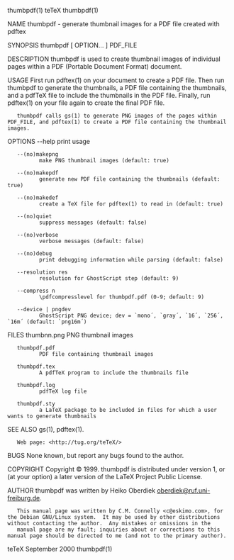 thumbpdf(1)                                                                                         teTeX                                                                                         thumbpdf(1)



NAME
       thumbpdf - generate thumbnail images for a PDF file created with pdftex

SYNOPSIS
       thumbpdf [ OPTION... ]  PDF_FILE

DESCRIPTION
       thumbpdf is used to create thumbnail images of individual pages within a PDF (Portable Document Format) document.

USAGE
       First run pdftex(1) on your document to create a PDF file.  Then run thumbpdf to generate the thumbnails, a PDF file containing the thumbnails, and a pdfTeX file to include the thumbnails in the PDF
       file.  Finally, run pdftex(1) on your file again to create the final PDF file.

       thumbpdf calls gs(1) to generate PNG images of the pages within PDF_FILE, and pdftex(1) to create a PDF file containing the thumbnail images.

OPTIONS
       --help print usage

       --(no)makepng
              make PNG thumbnail images (default: true)

       --(no)makepdf
              generate new PDF file containing the thumbnails (default: true)

       --(no)makedef
              create a TeX file for pdftex(1) to read in (default: true)

       --(no)quiet
              suppress messages (default: false)

       --(no)verbose
              verbose messages (default: false)

       --(no)debug
              print debugging information while parsing (default: false)

       --resolution res
              resolution for GhostScript step (default: 9)

       --compress n
              \pdfcompresslevel for thumbpdf.pdf (0-9; default: 9)

       --device | pngdev
              GhostScript PNG device; dev = `mono´, `gray´, `16´, `256´, `16m´ (default: `png16m´)

FILES
       thumbnn.png
              PNG thumbnail images

       thumbpdf.pdf
              PDF file containing thumbnail images

       thumbpdf.tex
              A pdfTeX program to include the thumbnails file

       thumbpdf.log
              pdfTeX log file

       thumbpdf.sty
              a LaTeX package to be included in files for which a user wants to generate thumbnails

SEE ALSO
       gs(1), pdftex(1).

       Web page: <http://tug.org/teTeX/>

BUGS
       None known, but report any bugs found to the author.

COPYRIGHT
       Copyright © 1999.  thumbpdf is distributed under version 1, or (at your option) a later version of the LaTeX Project Public License.

AUTHOR
       thumbpdf was written by Heiko Oberdiek <oberdiek@ruf.uni-freiburg.de>.

       This manual page was written by C.M. Connelly <c@eskimo.com>, for the Debian GNU/Linux system.  It may be used by other distributions without contacting the author.  Any mistakes or omissions in the
       manual page are my fault; inquiries about or corrections to this manual page should be directed to me (and not to the primary author).



teTeX                                                                                           September 2000                                                                                    thumbpdf(1)
